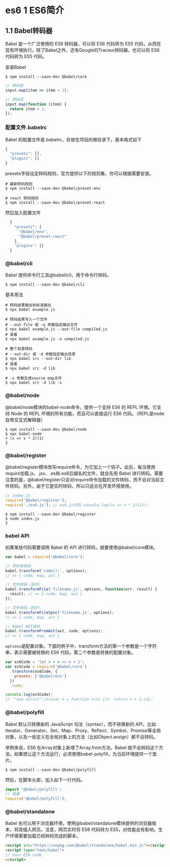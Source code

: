 # es6 1 ES6简介

## 1.1 Babel转码器

Babel 是一个广泛使用的 ES6 转码器，可以将 ES6 代码转为 ES5 代码，从而在现有环境执行。除了Babel之外，还有Google的Traceur转码器，也可以将 ES6 代码转为 ES5 代码。

安装Babel

```
$ npm install --save-dev @babel/core
``` 

```js
// 转码前
input.map(item => item + 1);

// 转码后
input.map(function (item) {
  return item + 1;
});
```

### 配置文件.babelrc

Babel 的配置文件是.babelrc，存放在项目的根目录下。基本格式如下

```js
{
  "presets": [],
  "plugins": []
}
```

presets字段设定转码规则，官方提供以下的规则集，你可以根据需要安装。

```
# 最新转码规则
$ npm install --save-dev @babel/preset-env

# react 转码规则
$ npm install --save-dev @babel/preset-react
```

然后加入配置文件

```js
  {
    "presets": [
      "@babel/env",
      "@babel/preset-react"
    ],
    "plugins": []
  }
```

### @babel/cli

Babel 提供命令行工具@babel/cli，用于命令行转码。


```
$ npm install --save-dev @babel/cli
```

基本用法

```
# 转码结果输出到标准输出
$ npx babel example.js

# 转码结果写入一个文件
# --out-file 或 -o 参数指定输出文件
$ npx babel example.js --out-file compiled.js
# 或者
$ npx babel example.js -o compiled.js

# 整个目录转码
# --out-dir 或 -d 参数指定输出目录
$ npx babel src --out-dir lib
# 或者
$ npx babel src -d lib

# -s 参数生成source map文件
$ npx babel src -d lib -s
```

### @babel/node

@babel/node模块的babel-node命令，提供一个支持 ES6 的 REPL 环境。它支持 Node 的 REPL 环境的所有功能，而且可以直接运行 ES6 代码。（REPL是node自带交互式解释器）

```
$ npm install --save-dev @babel/node
$ npx babel-node
> (x => x * 2)(1)
2
```

### @babel/register

@babel/register模块改写require命令，为它加上一个钩子。此后，每当使用require加载.js、.jsx、.es和.es6后缀名的文件，就会先用 Babel 进行转码。需要注意的是，@babel/register只会对require命令加载的文件转码，而不会对当前文件转码。另外，由于它是实时转码，所以只适合在开发环境使用。

```js
// index.js
require('@babel/register');
require('./es6.js'); // es6.js代码 console.log((x => x * 2)(1));
```

```
$ npm install --save-dev @babel/register
$ node index.js
2
```

### babel API

如果某些代码需要调用 Babel 的 API 进行转码，就要使用@babel/core模块。

```js
var babel = require('@babel/core');

// 字符串转码
babel.transform('code();', options);
// => { code, map, ast }

// 文件转码（异步）
babel.transformFile('filename.js', options, function(err, result) {
  result; // => { code, map, ast }
});

// 文件转码（同步）
babel.transformFileSync('filename.js', options);
// => { code, map, ast }

// Babel AST转码
babel.transformFromAst(ast, code, options);
// => { code, map, ast }
```

`options`是配置对象。下面的例子中，transform方法的第一个参数是一个字符串，表示需要被转换的 ES6 代码，第二个参数是转换的配置对象。

```js
var es6Code = 'let x = n => n + 1';
var es5Code = require('@babel/core')
  .transform(es6Code, {
    presets: ['@babel/env']
  })
  .code;

console.log(es5Code);
// '"use strict";\n\nvar x = function x(n) {\n  return n + 1;\n};'
```

### @babel/polyfill

Babel 默认只转换新的 JavaScript 句法（syntax），而不转换新的 API，比如Iterator、Generator、Set、Map、Proxy、Reflect、Symbol、Promise等全局对象，以及一些定义在全局对象上的方法（比如Object.assign）都不会转码。

举例来说，ES6 在Array对象上新增了Array.from方法。Babel 就不会转码这个方法。如果想让这个方法运行，必须使用babel-polyfill，为当前环境提供一个垫片。

```
$ npm install --save-dev @babel/polyfill
```

然后，在脚本头部，加入如下一行代码。

```js
import '@babel/polyfill';
// 或者
require('@babel/polyfill');
```

### @babel/standalone

Babel 也可以用于浏览器环境，使用@babel/standalone模块提供的浏览器版本，将其插入网页。注意，网页实时将 ES6 代码转为 ES5，对性能会有影响。生产环境需要加载已经转码完成的脚本。

```html
<script src="https://unpkg.com/@babel/standalone/babel.min.js"></script>
<script type="text/babel">
// Your ES6 code
</script>
```
